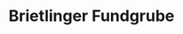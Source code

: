 ---
title: "Brietlinger Fundgrube"
url: /brietlingen/brietlinger-fundgrube/
shop: Raumausstattung
---
